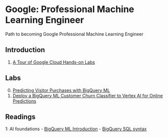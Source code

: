 # Google: Professional Machine Learning Engineer
Path to becoming Google Professional Machine Learning Engineer

## Introduction
1. [A Tour of Google Cloud Hands-on Labs](https://partner.cloudskillsboost.google/focuses/11600?parent=catalog)


## Labs
0. [Predicting Visitor Purchases with BigQuery ML](https://partner.cloudskillsboost.google/course_sessions/7189592/labs/423376)
1. [Deploy a BigQuery ML Customer Churn Classifier to Vertex AI for Online Predictions](https://partner.cloudskillsboost.google/focuses/21101?parent=catalog)


## Readings
1: AI foundations
    - [BigQuery ML Introduction](https://cloud.google.com/bigquery/docs/bqml-introduction)
    - [BigQuery SQL syntax](https://cloud.google.com/bigquery/docs/reference/standard-sql/query-syntax)